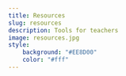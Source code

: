```yaml
---
title: Resources
slug: resources
description: Tools for teachers
image: resources.jpg
style:
    background: "#EE8D00"
    color: "#fff"
---
```

